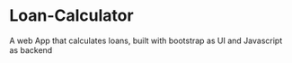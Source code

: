 # Loan-Calculator
A web App that calculates loans, built with bootstrap as UI and Javascript as backend
